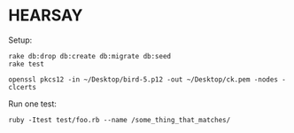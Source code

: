 HEARSAY
=======

Setup:

```
rake db:drop db:create db:migrate db:seed
rake test
```


```
openssl pkcs12 -in ~/Desktop/bird-5.p12 -out ~/Desktop/ck.pem -nodes -clcerts
```


Run one test:

```
ruby -Itest test/foo.rb --name /some_thing_that_matches/
```
